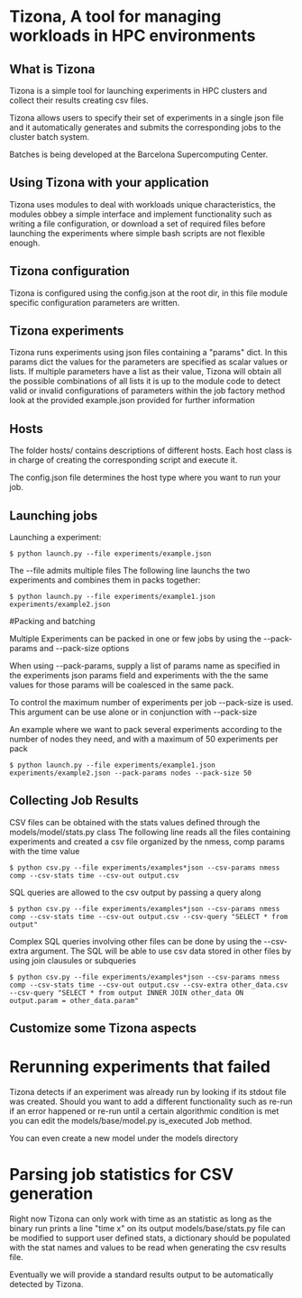 # Tizona, A tool for managing workloads in HPC environments

## What is Tizona

Tizona is a simple tool for launching experiments in HPC clusters
and collect their results creating csv files.

Tizona allows users to specify their set of experiments in a single 
json file and it automatically generates and submits the corresponding 
jobs to the cluster batch system.

Batches is being developed at the Barcelona Supercomputing Center.

## Using Tizona with your application

Tizona uses modules to deal with workloads unique characteristics,
the modules obbey a simple interface and implement functionality such as
writing a file configuration, or download a set of required files before launching the experiments
where simple bash scripts are not flexible enough.

## Tizona configuration

Tizona is configured using the config.json at the root dir,
in this file module specific configuration parameters are written.

## Tizona experiments

Tizona runs experiments using json files containing a "params" dict.
In this params dict the values for the parameters are specified as scalar values or lists.
If multiple parameters have a list as their value, Tizona will obtain all the possible combinations of all lists
it is up to the module code to detect valid or invalid configurations of parameters within the job factory method
look at the provided example.json provided for further information

## Hosts

The folder hosts/ contains descriptions of different hosts.
Each host class is in charge of creating the corresponding script and execute it.

The config.json file determines the host type where you want to run your job.

## Launching jobs

Launching a experiment:

```
$ python launch.py --file experiments/example.json
```

The --file admits multiple files
The following line launchs the two experiments and combines them in packs together:

```
$ python launch.py --file experiments/example1.json experiments/example2.json 
```

#Packing and batching

Multiple Experiments can be packed in one or few jobs by using the --pack-params and --pack-size options

When using --pack-params, supply a list of params name as specified in the experiments json params field
and experiments with the the same values for those params will be coalesced in the same pack.

To control the maximum number of experiments per job --pack-size is used. This argument can be use alone or in
conjunction with --pack-size

An example where we want to pack several experiments according to the number of nodes they need, and with a maximum
of 50 experiments per pack

```
$ python launch.py --file experiments/example1.json experiments/example2.json --pack-params nodes --pack-size 50
```

## Collecting Job Results

CSV files can be obtained with the stats values defined through the models/model/stats.py class
The following line reads all the files containing experiments and created a csv file organized by the nmess, comp params with the time value

```
$ python csv.py --file experiments/examples*json --csv-params nmess comp --csv-stats time --csv-out output.csv
```

SQL queries are allowed to the csv output by passing a query along

```
$ python csv.py --file experiments/examples*json --csv-params nmess comp --csv-stats time --csv-out output.csv --csv-query "SELECT * from output"
```

Complex SQL queries involving other files can be done by using the --csv-extra argument. The SQL will be able to use csv data stored in other files
by using join clausules or subqueries

```
$ python csv.py --file experiments/examples*json --csv-params nmess comp --csv-stats time --csv-out output.csv --csv-extra other_data.csv --csv-query "SELECT * from output INNER JOIN other_data ON output.param = other_data.param"
```

## Customize some Tizona aspects

# Rerunning experiments that failed

Tizona detects if an experiment was already run by looking if its stdout file was created.
Should you want to add a different functionality such as re-run if an error happened or re-run until a certain
algorithmic condition is met you can edit the models/base/model.py is_executed Job method.

You can even create a new model under the models directory

# Parsing job statistics for CSV generation

Right now Tizona can only work with time as an statistic as long as the binary run prints a line "time x" on its output
models/base/stats.py file can be modified to support user defined stats, a dictionary should be populated with the stat names
and values to be read when generating the csv results file.

Eventually we will provide a standard results output to be automatically detected by Tizona.

